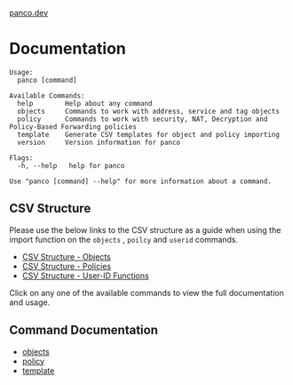 [panco.dev](https://panco.dev)

# Documentation

```
Usage:
  panco [command]

Available Commands:
  help        Help about any command
  objects     Commands to work with address, service and tag objects
  policy      Commands to work with security, NAT, Decryption and Policy-Based Forwarding policies
  template    Generate CSV templates for object and policy importing
  version     Version information for panco

Flags:
  -h, --help   help for panco

Use "panco [command] --help" for more information about a command.
```

## CSV Structure

Please use the below links to the CSV structure as a guide when using the import function on the `objects`
, `poilcy` and `userid` commands.

* [CSV Structure - Objects](https://panco.dev/csv_objects.html)
* [CSV Structure - Policies](https://panco.dev/csv_policy.html)
* [CSV Structure - User-ID Functions](https://panco.dev/csv_userid.html)

Click on any one of the available commands to view the full documentation and usage.

## Command Documentation

* [objects](objects.html)
* [policy](policy.html)
* [template](template.html)
